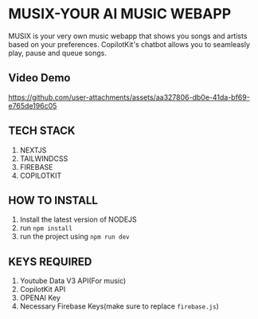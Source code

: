 # MUSIX-YOUR AI MUSIC WEBAPP
MUSIX is your very own music webapp that shows you songs and artists based on your preferences. CopilotKit's chatbot allows you to seamleasly play, pause and queue songs.

## Video Demo


https://github.com/user-attachments/assets/aa327806-db0e-41da-bf69-e765de196c05



## TECH STACK
1. NEXTJS
2. TAILWINDCSS
3. FIREBASE
4. COPILOTKIT

## HOW TO INSTALL
1. Install the latest version of NODEJS
2. run `npm install`
3. run the project using `npm run dev`

## KEYS REQUIRED
1. Youtube Data V3 API(For music)
2. CopilotKit API
3. OPENAI Key
4. Necessary Firebase Keys(make sure to replace `firebase.js`)
